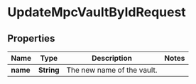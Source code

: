

# UpdateMpcVaultByIdRequest


## Properties

| Name | Type | Description | Notes |
|------------ | ------------- | ------------- | -------------|
|**name** | **String** | The new name of the vault. |  |



